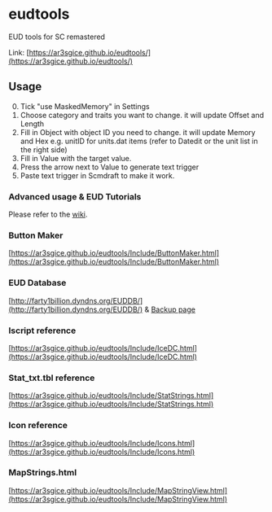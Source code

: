 # eudtools
EUD tools for SC remastered

Link: [https://ar3sgice.github.io/eudtools/](https://ar3sgice.github.io/eudtools/)

## Usage

0. Tick "use MaskedMemory" in Settings
1. Choose category and traits you want to change. it will update Offset and Length
2. Fill in Object with object ID you need to change. it will update Memory and Hex
   e.g. unitID for units.dat items (refer to Datedit or the unit list in the right side)
3. Fill in Value with the target value.
4. Press the arrow next to Value to generate text trigger
5. Paste text trigger in Scmdraft to make it work.

### Advanced usage & EUD Tutorials

Please refer to the [wiki](https://github.com/Ar3sgice/eudtools/wiki).

### Button Maker

[https://ar3sgice.github.io/eudtools/Include/ButtonMaker.html](https://ar3sgice.github.io/eudtools/Include/ButtonMaker.html)

### EUD Database

[http://farty1billion.dyndns.org/EUDDB/](http://farty1billion.dyndns.org/EUDDB/) & [Backup page](https://ar3sgice.github.io/eudtools/Include/EUDDB.html)

### Iscript reference

[https://ar3sgice.github.io/eudtools/Include/IceDC.html](https://ar3sgice.github.io/eudtools/Include/IceDC.html)

### Stat_txt.tbl reference

[https://ar3sgice.github.io/eudtools/Include/StatStrings.html](https://ar3sgice.github.io/eudtools/Include/StatStrings.html)

### Icon reference

[https://ar3sgice.github.io/eudtools/Include/Icons.html](https://ar3sgice.github.io/eudtools/Include/Icons.html)

### MapStrings.html

[https://ar3sgice.github.io/eudtools/Include/MapStringView.html](https://ar3sgice.github.io/eudtools/Include/MapStringView.html)
